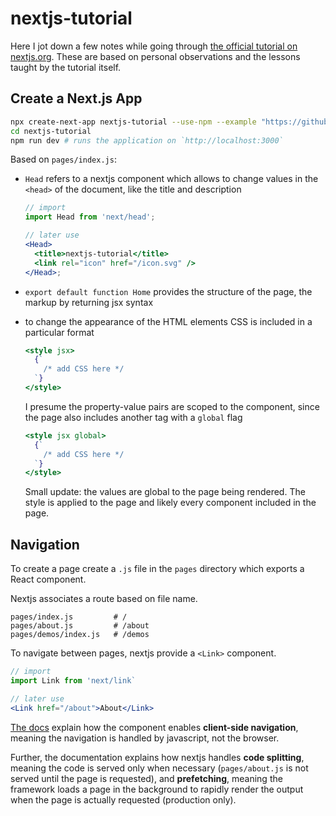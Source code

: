 # nextjs-tutorial

Here I jot down a few notes while going through [the official tutorial on nextjs.org](https://nextjs.org/learn). These are based on personal observations and the lessons taught by the tutorial itself.

## Create a Next.js App

```bash
npx create-next-app nextjs-tutorial --use-npm --example "https://github.com/vercel/next-learn-starter/tree/master/learn-starter"
cd nextjs-tutorial
npm run dev # runs the application on `http://localhost:3000`
```

Based on `pages/index.js`:

- `Head` refers to a nextjs component which allows to change values in the `<head>` of the document, like the title and description

  ```jsx
  // import
  import Head from 'next/head';

  // later use
  <Head>
    <title>nextjs-tutorial</title>
    <link rel="icon" href="/icon.svg" />
  </Head>;
  ```

- `export default function Home` provides the structure of the page, the markup by returning jsx syntax

- to change the appearance of the HTML elements CSS is included in a particular format

  ```jsx
  <style jsx>
    {`
      /* add CSS here */
    `}
  </style>
  ```

  I presume the property-value pairs are scoped to the component, since the page also includes another tag with a `global` flag

  ```jsx
  <style jsx global>
    {`
      /* add CSS here */
    `}
  </style>
  ```

  Small update: the values are global to the page being rendered. The style is applied to the page and likely every component included in the page.

## Navigation

To create a page create a `.js` file in the `pages` directory which exports a React component.

Nextjs associates a route based on file name.

```code
pages/index.js         # /
pages/about.js         # /about
pages/demos/index.js   # /demos
```

To navigate between pages, nextjs provide a `<Link>` component.

```jsx
// import
import Link from 'next/link`

// later use
<Link href="/about">About</Link>
```

[The docs](https://nextjs.org/learn/basics/navigate-between-pages/client-side) explain how the component enables **client-side navigation**, meaning the navigation is handled by javascript, not the browser.

Further, the documentation explains how nextjs handles **code splitting**, meaning the code is served only when necessary (`pages/about.js` is not served until the page is requested), and **prefetching**, meaning the framework loads a page in the background to rapidly render the output when the page is actually requested (production only).
